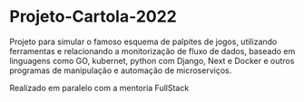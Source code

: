 # Projeto-Cartola-2022

Projeto para simular o famoso esquema de palpites de jogos, utilizando ferramentas e relacionando a monitorização de fluxo de dados, baseado em linguagens como GO, kubernet, python com Django, Next e Docker e outros programas de manipulação e automação de microserviços.

Realizado em paralelo com a mentoria FullStack 
